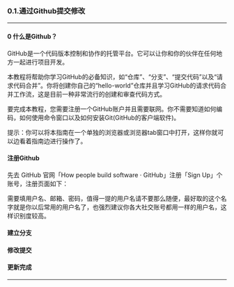 ﻿### 0.1.通过Github提交修改
---

#### 0 什么是Github？

GitHub是一个代码版本控制和协作的托管平台。它可以让你和你的伙伴在任何地方一起进行项目开发。

本教程将帮助你学习GitHub的必备知识，如“仓库”、“分支”、“提交代码”以及“请求代码合并”。你将创建你自己的“hello-world”仓库并且学习GitHub的请求代码合并工作流，这是目前一种非常流行的创建和审查代码方式。

要完成本教程，您需要注册一个GitHub账户并且需要联网。你不需要知道如何编码，如何使用命令窗口以及如何安装Git(GitHub的客户端软件)。

提示：你可以将本指南在一个单独的浏览器或浏览器tab窗口中打开，这样你就可以边看着指南边进行操作了。

#### 注册Github

先去 GitHub 官网「How people build software · GitHub」注册「Sign Up」个账号，注册页面如下：

需要填用户名、邮箱、密码，值得一提的用户名请不要那么随便，最好取的这个名字就是你以后常用的用户名了，也强烈建议你各大社交账号都用一样的用户名，这样识别度较高。

#### 建立分支



#### 修改提交


#### 更新完成

---